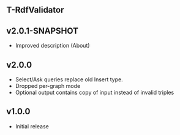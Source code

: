 T-RdfValidator
----------

v2.0.1-SNAPSHOT
---
* Improved description (About)

v2.0.0
---
* Select/Ask queries replace old Insert type.
* Dropped per-graph mode
* Optional output contains copy of input instead of invalid triples

v1.0.0
---
* Initial release
